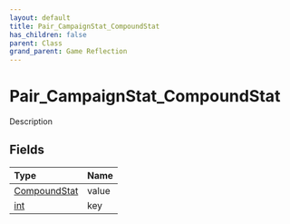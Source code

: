 ```yaml
---
layout: default
title: Pair_CampaignStat_CompoundStat
has_children: false
parent: Class
grand_parent: Game Reflection
---
```

# Pair_CampaignStat_CompoundStat
Description 

## Fields

| Type | Name |
|:-------------|:--------------|
| [CompoundStat](/docs/game-reflection/classes/compound_stat) | value |
| [int](/docs/game-reflection/enums/int) | key |


